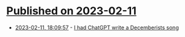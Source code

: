 # [Published on 2023-02-11](index.md)

* [2023-02-11, 18:09:57](https://news.ycombinator.com/item?id=34754661) - [I had ChatGPT write a Decemberists song](https://colinmeloy.substack.com/p/i-had-chatgpt-write-a-decemberists)
